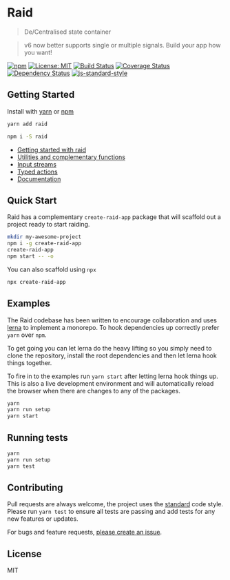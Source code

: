 
# Raid

> De/Centralised state container

> v6 now better supports single or multiple signals. Build your app how you want!

[![npm](https://img.shields.io/npm/v/raid.svg?style=flat)](https://www.npmjs.com/package/raid)
[![License: MIT](https://img.shields.io/badge/License-MIT-yellow.svg)](https://opensource.org/licenses/MIT)
[![Build Status](https://travis-ci.org/mattstyles/raid.svg?branch=master)](https://travis-ci.org/mattstyles/raid)
[![Coverage Status](https://coveralls.io/repos/mattstyles/raid/badge.svg?branch=master&service=github)](https://coveralls.io/github/mattstyles/raid?branch=master)
[![Dependency Status](https://david-dm.org/mattstyles/raid.svg)](https://david-dm.org/mattstyles/raid)
[![js-standard-style](https://img.shields.io/badge/code%20style-standard-brightgreen.svg)](http://standardjs.com/)

## Getting Started

Install with [yarn](https://yarnpkg.com) or [npm](https://npmjs.com)

```sh
yarn add raid
```

```sh
npm i -S raid
```

* [Getting started with raid](https://github.com/mattstyles/raid/tree/master/packages/raid)
* [Utilities and complementary functions](https://github.com/mattstyles/raid/tree/master/packages/raid-addons)
* [Input streams](https://github.com/mattstyles/raid/tree/master/packages/raid-streams)
* [Typed actions](https://github.com/mattstyles/raid/tree/master/packages/raid-fl)
* [Documentation](https://mattstyles.github.io/raid/)

## Quick Start

Raid has a complementary `create-raid-app` package that will scaffold out a project ready to start raiding.

```sh
mkdir my-awesome-project
npm i -g create-raid-app
create-raid-app
npm start -- -o
```

You can also scaffold using `npx`

```sh
npx create-raid-app
```

## Examples

The Raid codebase has been written to encourage collaboration and uses [lerna](https://lernajs.io/) to implement a monorepo. To hook dependencies up correctly prefer `yarn` over `npm`.

To get going you can let lerna do the heavy lifting so you simply need to clone the repository, install the root dependencies and then let lerna hook things together.

To fire in to the examples run `yarn start` after letting lerna hook things up. This is also a live development environment and will automatically reload the browser when there are changes to any of the packages.

```sh
yarn
yarn run setup
yarn start
```

## Running tests

```sh
yarn
yarn run setup
yarn test
```

## Contributing

Pull requests are always welcome, the project uses the [standard](http://standardjs.com) code style. Please run `yarn test` to ensure all tests are passing and add tests for any new features or updates.

For bugs and feature requests, [please create an issue](https://github.com/mattstyles/raid/issues).

## License

MIT
